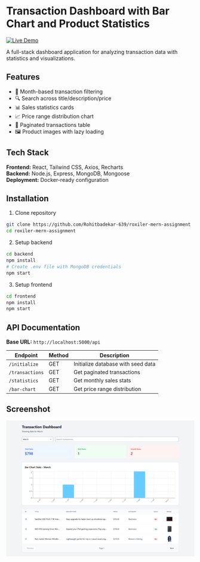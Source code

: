 # Transaction Dashboard with Bar Chart and Product Statistics

[![Live Demo](https://img.shields.io/badge/demo-live-green)](https://transaction-dashboard-six.vercel.app)

A full-stack dashboard application for analyzing transaction data with statistics and visualizations.

## Features

- 📅 Month-based transaction filtering
- 🔍 Search across title/description/price
- 📊 Sales statistics cards
- 📈 Price range distribution chart
- 📄 Paginated transactions table
- 🖼 Product images with lazy loading

## Tech Stack

**Frontend:** React, Tailwind CSS, Axios, Recharts  
**Backend:** Node.js, Express, MongoDB, Mongoose  
**Deployment:** Docker-ready configuration

## Installation

1. Clone repository

```bash
git clone https://github.com/Rohitbadekar-639/roxiler-mern-assignment
cd roxiler-mern-assignment
```

2. Setup backend

```bash
cd backend
npm install
# Create .env file with MongoDB credentials
npm start
```

3. Setup frontend

```bash
cd frontend
npm install
npm start
```

## API Documentation

**Base URL:** `http://localhost:5000/api`

| Endpoint        | Method | Description                        |
| --------------- | ------ | ---------------------------------- |
| `/initialize`   | GET    | Initialize database with seed data |
| `/transactions` | GET    | Get paginated transactions         |
| `/statistics`   | GET    | Get monthly sales stats            |
| `/bar-chart`    | GET    | Get price range distribution       |

## Screenshot

![Dashboard Preview](./frontend/public/screenshot.png)
